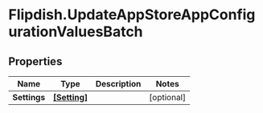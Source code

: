 # Flipdish.UpdateAppStoreAppConfigurationValuesBatch

## Properties

Name | Type | Description | Notes
------------ | ------------- | ------------- | -------------
**Settings** | [**[Setting]**](Setting.md) |  | [optional] 


